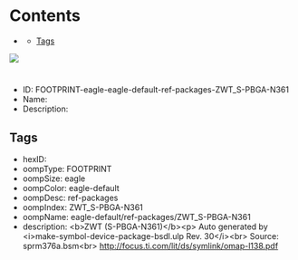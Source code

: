 



Contents
========

* [](#)
	* [Tags](#tags)
  
![][im]
# 

- ID: FOOTPRINT-eagle-eagle-default-ref-packages-ZWT_S-PBGA-N361
- Name: 
- Description: 

## Tags

- hexID: 
- oompType: FOOTPRINT
- oompSize: eagle
- oompColor: eagle-default
- oompDesc: ref-packages
- oompIndex: ZWT_S-PBGA-N361
- oompName: eagle-default/ref-packages/ZWT_S-PBGA-N361
- description: &lt;b&gt;ZWT (S-PBGA-N361)&lt;/b&gt;&lt;p&gt;&#xD;
Auto generated by &lt;i&gt;make-symbol-device-package-bsdl.ulp Rev. 30&lt;/i&gt;&lt;br&gt;&#xD;
Source: sprm376a.bsm&lt;br&gt;&#xD;
http://focus.ti.com/lit/ds/symlink/omap-l138.pdf



[im]: image.png
